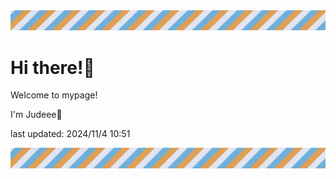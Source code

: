 <!-- Header image -->
<img src="./pokemon/pokemon_20.png" width="1000">

# Hi there!👋

Welcome to mypage!

I'm Judeee🐷

last updated: 2024/11/4 10:51

<!-- Footer image -->
<img src="./pokemon/pokemon_20.png" width="1000">
